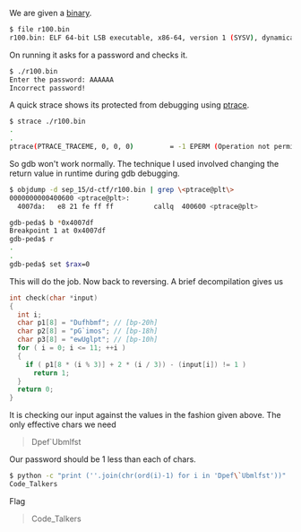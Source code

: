 [](ctf=defcamp-quals-2015)
[](type=exploit)
[](tags=shift-cipher)

We are given a [binary](../r100.bin).

```bash
$ file r100.bin 
r100.bin: ELF 64-bit LSB executable, x86-64, version 1 (SYSV), dynamically linked, interpreter /lib64/ld-linux-x86-64.so.2, for GNU/Linux 2.6.24, BuildID[sha1]=0f464824cc8ee321ef9a80a799c70b1b6aec8168, stripped
```
On running it asks for a password and checks it.

```bash
$ ./r100.bin 
Enter the password: AAAAAA
Incorrect password!
```

A quick strace shows its protected from debugging using [ptrace](https://en.wikipedia.org/wiki/Ptrace).

```bash
$ strace ./r100.bin 
.
.
ptrace(PTRACE_TRACEME, 0, 0, 0)         = -1 EPERM (Operation not permitted)
```
So gdb won't work normally. The technique I used involved changing the return value in runtime during gdb debugging.

```bash
$ objdump -d sep_15/d-ctf/r100.bin | grep \<ptrace@plt\>
0000000000400600 <ptrace@plt>:
  4007da:	e8 21 fe ff ff       	callq  400600 <ptrace@plt>
```
```bash
gdb-peda$ b *0x4007df
Breakpoint 1 at 0x4007df
gdb-peda$ r
.
.
gdb-peda$ set $rax=0
``` 
This will do the job. Now back to reversing.
A brief decompilation gives us 
```c
int check(char *input)
{
  int i;
  char p1[8] = "Dufhbmf"; // [bp-20h]
  char p2[8] = "pG`imos"; // [bp-18h]
  char p3[8] = "ewUglpt"; // [bp-10h]
  for ( i = 0; i <= 11; ++i )
  {
    if ( p1[8 * (i % 3)] + 2 * (i / 3)) - (input[i]) != 1 )
      return 1;
  }
  return 0;
}
```
It is checking our input against the values in the fashion given above. The only effective chars we need 

> Dpef`Ubmlfst 

Our password should be 1 less than each of chars.
```bash
$ python -c "print (''.join(chr(ord(i)-1) for i in 'Dpef\`Ubmlfst'))"
Code_Talkers
```
Flag
> Code_Talkers